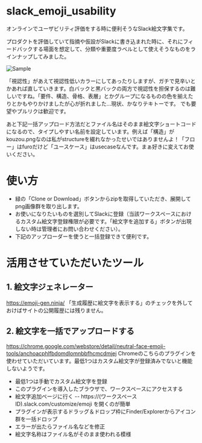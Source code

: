 # slack_emoji_usability
オンラインでユーザビリティ評価をする時に便利そうなSlack絵文字集です。

プロダクトを評価していて指摘や仮設がSlackに書き込まれた時に、それにフィードバックする場面を想定して、分類や重要度ラベルとして使えそうなものをラインナップしてみました。

![Sample](https://user-images.githubusercontent.com/946147/80343961-bff77800-88a1-11ea-8ece-4fee59b58e7d.png)

「視認性」があえて視認性低いカラーにしてあったりしますが、ガチで見辛いとかあれば直していきます。白バックと黒バックの両方で視認性を担保するのは難しいですね。「要件、構造、骨格、表層」とかグループになるものの色を揃えたりとかもやりかけましたが心が折れました...現状、かなりテキトーです。
でも要望やプルリクは歓迎です。

あと下記一括アップロード方法だとファイル名はそのまま絵文字ショートコードになるので、タイプしやすい名前を設定しています。例えば「構造」がkouzou.pngなのは私がstructureを綴れなかったせいではありませんよ！「フロー」はfuroだけど「ユースケース」はusecaseなんです。まぁ好きに変えてお使いください。

# 使い方
- 緑の「Clone or Download」ボタンからzipを取得していただき、展開してpng画像群を取り出します。
- お使いになりたいものを選別してSlackに登録（当該ワークスペースにおけるカスタム絵文字登録権限が必要です。「絵文字を追加する」ボタンが出現しない時は管理者にお問い合わせください）。
- 下記のアップローダーを使うと一括登録できて便利です。

# 活用させていただいたツール
## 1. 絵文字ジェネレーター
https://emoji-gen.ninja/
「生成履歴に絵文字を表示する」のチェックを外しておけばサイトの公開履歴には残りません。

## 2. 絵文字を一括でアップロードする
https://chrome.google.com/webstore/detail/neutral-face-emoji-tools/anchoacphlfbdomdlomnbbfhcmcdmjej
Chromeのこちらのプラグインを使わせていただいています。最低1つはカスタム絵文字が登録済みでないと機能しないようです。
- 最低1つは手動でカスタム絵文字を登録
- このプラグインを導入したブラウザで、ワークスペースにアクセスする
- 絵文字追加ページに行く
-- https://(ワークスペースID).slack.com/customize/emoji を開くのが簡単
- プラグインが表示するドラッグ＆ドロップ枠にFinder/Explorerからアイコン群を一括ドロップ
- エラーが出たらファイル名などを修正
- 絵文字名称はファイル名がそのまま使われる模様



